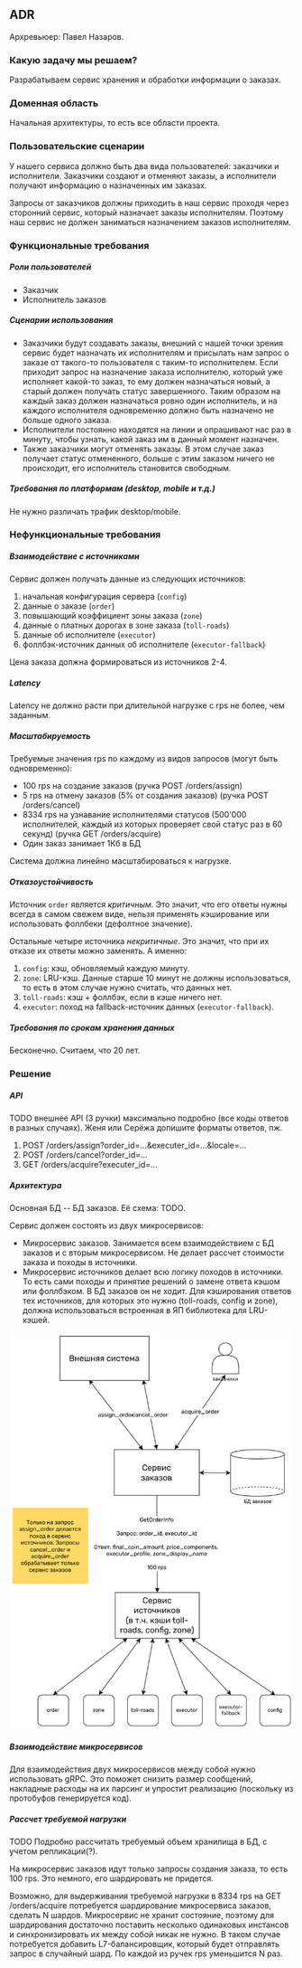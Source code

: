 ## ADR

Архревьюер: Павел Назаров.

### Какую задачу мы решаем?

Разрабатываем сервис хранения и обработки информации о заказах.


### Доменная область

Начальная архитектуры, то есть все области проекта.


### Пользовательские сценарии

У нашего сервиса должно быть два вида пользователей: заказчики и исполнители. Заказчики создают и отменяют заказы, а исполнители получают информацию о назначенных им заказах.

Запросы от заказчиков должны приходить в наш сервис проходя через сторонний сервис, который назначает заказы исполнителям. Поэтому наш сервис не должен заниматься назначением заказов исполнителям.


### Функциональные требования

##### Роли пользователей

- Заказчик
- Исполнитель заказов

##### Сценарии использования

- Заказчики будут создавать заказы, внешний с нашей точки зрения сервис будет назначать их исполнителям и присылать нам запрос о заказе от такого-то пользователя с таким-то исполнителем. Если приходит запрос на назначение заказа исполнителю, который уже исполняет какой-то заказ, то ему должен назначаться новый, а старый должен получать статус завершенного. Таким образом на каждый заказ должен назначаться ровно один исполнитель, и на каждого исполнителя одновременно должно быть назначено не больше одного заказа.
- Исполнители постоянно находятся на линии и опрашивают нас раз в минуту, чтобы узнать, какой заказ им в данный момент назначен.
- Также заказчики могут отменять заказы. В этом случае заказ получает статус отмененного, больше с этим заказом ничего не происходит, его исполнитель становится свободным.

##### Требования по платформам (desktop, mobile и т.д.)

Не нужно различать трафик desktop/mobile.

### Нефункциональные требования

##### Взаимодействие с источниками

Сервис должен получать данные из следующих источников:

1. начальная конфигурация сервера (`config`)
2. данные о заказе (`order`)
3. повышающий коэффициент зоны заказа (`zone`)
4. данные о платных дорогах в зоне заказа (`toll-roads`)
5. данные об исполнителе (`executor`)
6. фоллбэк-источник данных об исполнителе (`executor-fallback`)

Цена заказа должна формироваться из источников 2-4.

##### Latency

Latency не должно расти при длительной нагрузке с rps не более, чем заданным.

##### Масштабируемость


Требуемые значения rps по каждому из видов запросов (могут быть одновременно):
- 100 rps на создание заказов (ручка POST /orders/assign)
- 5 rps на отмену заказов (5% от создания заказов) (ручка POST /orders/cancel)
- 8334 rps на узнавание исполнителями статусов (500'000 исполнителей, каждый из которых проверяет свой статус раз в 60 секунд) (ручка GET /orders/acquire)
- Один заказ занимает 1Кб в БД

Система должна линейно масштабироваться к нагрузке.

##### Отказоустойчивость

Источник `order` является *критичным*. Это значит, что его ответы нужны всегда в самом свежем виде, нельзя применять кэширование или использовать фоллбеки (дефолтное значение).

Остальные четыре источника *некритичные*. Это значит, что при их отказе их ответы можно заменять. А именно:

1. `config`: кэш, обновляемый каждую минуту.
2. `zone`: LRU-кэш. Данные старше 10 минут не должны использоваться, то есть в этом случае нужно считать, что данных нет.
3. `toll-roads`: кэш + фоллбэк, если в кэше ничего нет.
4. `executor`: поход на fallback-источник данных (`executor-fallback`).

##### Требования по срокам хранения данных

Бесконечно. Считаем, что 20 лет.


### Решение

##### API

TODO внешнее API (3 ручки) максимально подробно (все коды ответов в разных случаях). Женя или Серёжа допишите форматы ответов, пж.

1. POST /orders/assign?order_id=...&executer_id=...&locale=...
2. POST /orders/cancel?order_id=...
3. GET /orders/acquire?executer_id=...

##### Архитектура

Основная БД -- БД заказов. Её схема: TODO.

Сервис должен состоять из двух микросервисов:
- Микросервис заказов. Занимается всем взаимодействием с БД заказов и с вторым микросервисом. Не делает рассчет стоимости заказа и походы в источники.
- Микросервис источников делает всю логику походов в источники. То есть сами походы и принятие решений о замене ответа кэшом или фоллбэком. В БД заказов он не ходит. Для кэширования ответов тех источников, для которых это нужно (toll-roads, config и zone), должна использоваться встроенная в ЯП библиотека для LRU-кэшей.

![Диаграмма сервиса](adr_diagram.jpg "ADR diagram")

##### Взаимодействие микросервисов

Для взаимодействия двух микросервисов между собой нужно использовать gRPC. Это поможет снизить размер сообщений, накладные расходы на их парсинг и упростит реализацию (поскольку из протобуфов генерируется код).

##### Рассчет требуемой нагрузки

TODO Подробно рассчитать требуемый объем хранилища в БД, с учетом репликации(?).

На микросервис заказов идут только запросы создания заказа, то есть 100 rps. Это немного, его шардировать не придется.

Возможно, для выдерживания требуемой нагрузки в 8334 rps на GET /orders/acquire потребуется шардирование микросервиса заказов, сделать N шардов. Микросервис не хранит состояние, поэтому для шардирования достаточно поставить несколько одинаковых инстансов и синхронизировать их между собой никак не нужно. В таком случае потребуется добавить L7-балансировщик, который будет отправлять запрос в случайный шард. По каждой из ручек rps уменьшится N раз.
